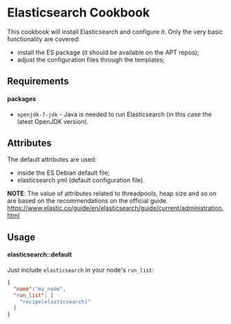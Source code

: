 Elasticsearch Cookbook
======================

This cookbook will install Elasticsearch and configure
it. Only the very basic functionality are covered:
- install the ES package (it should be available on the APT repos);
- adjust the configuration files through the templates;


Requirements
------------

#### packages
- `openjdk-7-jdk` - Java is needed to run Elasticsearch (in this case the latest OpenJDK version). 

Attributes
----------

The default attributes are used:
- inside the ES Debian default file;
- elasticsearch.yml (default configuration file).

**NOTE**: The value of attributes related to threadpools, heap size and so on are based on
          the recommendations on the official guide.
          https://www.elastic.co/guide/en/elasticsearch/guide/current/administration.html

Usage
-----
#### elasticsearch::default

Just include `elasticsearch` in your node's `run_list`:

```json
{
  "name":"my_node",
  "run_list": [
    "recipe[elasticsearch]"
  ]
}
```

